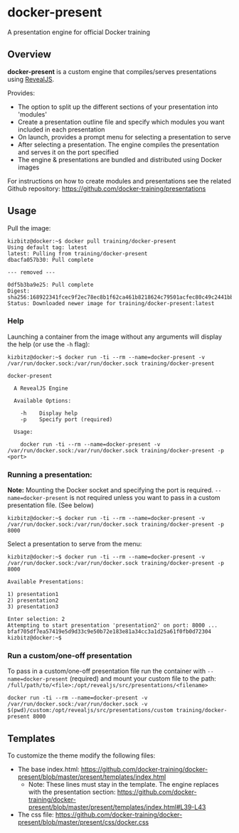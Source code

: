 # docker-present

A presentation engine for official Docker training

## Overview

**docker-present** is a custom engine that compiles/serves presentations using [RevealJS](http://lab.hakim.se/reveal-js/).

Provides:

- The option to split up the different sections of your presentation into 'modules'
- Create a presentation outline file and specify which modules you want included in each presentation
- On launch, provides a prompt menu for selecting a presentation to serve
- After selecting a presentation. The engine compiles the presentation and serves it on the port specified
- The engine & presentations are bundled and distributed using Docker images

For instructions on how to create modules and presentations see the related Github repository: https://github.com/docker-training/presentations

## Usage

Pull the image:

```
kizbitz@docker:~$ docker pull training/docker-present
Using default tag: latest
latest: Pulling from training/docker-present
dbacfa057b30: Pull complete

--- removed ---

0df5b3ba9e25: Pull complete
Digest: sha256:168922341fcec9f2ec78ec8b1f62ca461b8218624c79501acfec80c49c2441bb
Status: Downloaded newer image for training/docker-present:latest
```

### Help

Launching a container from the image without any arguments will display the help (or use the `-h` flag):

```
kizbitz@docker:~$ docker run -ti --rm --name=docker-present -v /var/run/docker.sock:/var/run/docker.sock training/docker-present

docker-present

  A RevealJS Engine

  Available Options:

    -h    Display help
    -p    Specify port (required)

  Usage:

    docker run -ti --rm --name=docker-present -v /var/run/docker.sock:/var/run/docker.sock training/docker-present -p <port>
```

### Running a presentation:

**Note:** Mounting the Docker socket and specifying the port is required. `--name=docker-present` is not required unless you want to pass in a custom presentation file. (See below)

```
kizbitz@docker:~$ docker run -ti --rm --name=docker-present -v /var/run/docker.sock:/var/run/docker.sock training/docker-present -p 8000
```

Select a presentation to serve from the menu:

```
kizbitz@docker:~$ docker run -ti --rm --name=docker-present -v /var/run/docker.sock:/var/run/docker.sock training/docker-present -p 8000

Available Presentations:

1) presentation1
2) presentation2
3) presentation3

Enter selection: 2
Attempting to start presentation 'presentation2' on port: 8000 ...
bfaf705df7ea57419e5d9d33c9e50b72e183e81a34cc3a1d25a61f0fb0d72304
kizbitz@docker:~$
```

### Run a custom/one-off presentation

To pass in a custom/one-off presentation file run the container with `--name=docker-present` (required) and mount your custom file to the path: `/full/path/to/<file>:/opt/revealjs/src/presentations/<filename>` 
```
docker run -ti --rm --name=docker-present -v /var/run/docker.sock:/var/run/docker.sock -v $(pwd)/custom:/opt/revealjs/src/presentations/custom training/docker-present 8000
```

## Templates

To customize the theme modify the following files:

- The base index.html: https://github.com/docker-training/docker-present/blob/master/present/templates/index.html
  - Note: These lines must stay in the template. The engine replaces with the presentation section: https://github.com/docker-training/docker-present/blob/master/present/templates/index.html#L39-L43
- The css file: https://github.com/docker-training/docker-present/blob/master/present/css/docker.css